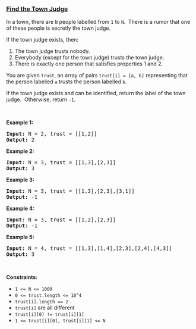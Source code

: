 ### [Find the Town Judge](https://leetcode.com/problems/find-the-town-judge)

<p>In a town, there are <code>N</code> people labelled from&nbsp;<code>1</code> to <code>N</code>.&nbsp; There is a rumor that one of these people is secretly the town judge.</p>

<p>If the&nbsp;town judge exists, then:</p>

<ol>
	<li>The town judge trusts nobody.</li>
	<li>Everybody (except for the town judge) trusts the town judge.</li>
	<li>There is exactly one person that satisfies properties 1 and 2.</li>
</ol>

<p>You are given <code>trust</code>, an array of pairs <code>trust[i] = [a, b]</code> representing that the person labelled <code>a</code> trusts the person labelled <code>b</code>.</p>

<p>If the town judge exists and can be identified, return the label of the town judge.&nbsp; Otherwise, return <code>-1</code>.</p>

<p>&nbsp;</p>
<p><strong>Example 1:</strong></p>
<pre><strong>Input:</strong> N = 2, trust = [[1,2]]
<strong>Output:</strong> 2
</pre><p><strong>Example 2:</strong></p>
<pre><strong>Input:</strong> N = 3, trust = [[1,3],[2,3]]
<strong>Output:</strong> 3
</pre><p><strong>Example 3:</strong></p>
<pre><strong>Input:</strong> N = 3, trust = [[1,3],[2,3],[3,1]]
<strong>Output:</strong> -1
</pre><p><strong>Example 4:</strong></p>
<pre><strong>Input:</strong> N = 3, trust = [[1,2],[2,3]]
<strong>Output:</strong> -1
</pre><p><strong>Example 5:</strong></p>
<pre><strong>Input:</strong> N = 4, trust = [[1,3],[1,4],[2,3],[2,4],[4,3]]
<strong>Output:</strong> 3
</pre>
<p>&nbsp;</p>
<p><strong>Constraints:</strong></p>

<ul>
	<li><code>1 &lt;= N &lt;= 1000</code></li>
	<li><code>0 &lt;= trust.length &lt;= 10^4</code></li>
	<li><code>trust[i].length == 2</code></li>
	<li><code>trust[i]</code> are all different</li>
	<li><code>trust[i][0] != trust[i][1]</code></li>
	<li><code>1 &lt;= trust[i][0], trust[i][1] &lt;= N</code></li>
</ul>